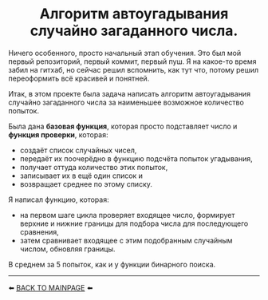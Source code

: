 <h1><center>Алгоритм автоугадывания случайно загаданного числа.</center></h1>

Ничего особенного, просто начальный этап обучения.
Это был мой первый репозиторий, первый коммит, первый пуш.
Я на какое-то время забил на гитхаб, но сейчас решил вспомнить, как тут что, потому решил переоформить всё красивей и понятней. 

Итак, в этом проекте была задача написать алгоритм автоугадывания случайно загаданного числа за наименьшее возможное количество попыток.

Была дана __базовая функция__, которая просто подставляет число и __функция проверки__, которая:  
- создаёт список случайных чисел, 
- передаёт их поочерёдно в функцию подсчёта попыток угадывания, 
- получает оттуда количество этих попыток, 
- записывает их в ещё один список и 
- возвращает среднее по этому списку.

Я написал функцию, которая:
- на первом шаге цикла проверяет входящее число, формирует верхние и нижние границы для подбора числа для последующего сравнения,
- затем сравнивает входящее с этим подобранным случайным числом, обновляя границы.

В среднем за 5 попыток, как и у функции бинарного поиска.

---

⬅️ [BACK TO MAINPAGE](https://github.com/Akialema) ⬅️